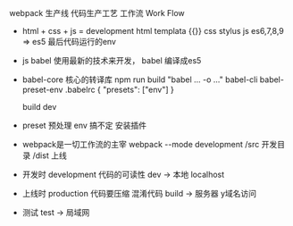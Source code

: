 webpack 生产线 代码生产工艺 工作流  Work Flow

- html + css + js = development
  html templata {{}}
  css stylus
  js  es6,7,8,9 => es5
最后代码运行的env

- js
  babel
  使用最新的技术来开发， babel 编译成es5

- babel-core 核心的转译库
  npm run build "babel ... -o ..."
  babel-cli
  babel-preset-env .babelrc
  {
    "presets": ["env"]
  }

  build
  dev

- preset 预处理
  env 搞不定 安装插件

- webpack是一切工作流的主宰
  webpack --mode development
  /src 开发目录
  /dist 上线

- 开发时 development 代码的可读性 dev   -> 本地  localhost
- 上线时 production 代码要压缩 混淆代码 build  -> 服务器 y域名访问
- 测试  test  -> 局域网